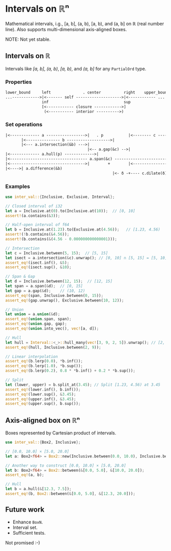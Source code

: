 # Intervals on ℝⁿ

Mathematical intervals, i.g., [a, b], (a, b), [a, b), and (a, b] on ℝ (real number line).
Also supports multi-dimensional axis-aligned boxes.

NOTE: Not yet stable.

## Intervals on ℝ
Intervals like *[a, b]*, *(a, b)*, *[a, b)*, and *(a, b]* for any `PartialOrd` type.

### Properties
```txt
lower_bound     left              . center          right    upper_bound
...------------>|<------- self -------------------->|<------------ ...
                inf                                 sup
                [<------------ closure ------------>]
                 (<----------- interior ---------->)
```

### Set operations
```txt
|<------------- a ----------------->|   . p           |<-------- c -------->|
       |<--------------- b ------------------->|
       |<--- a.intersection(&b) --->|
                                    |<-- a.gap(&c) -->|
|<------------- a.hull(p) ------------->|
|<---------------------------------- a.span(&c) --------------------------->|
|<--------------------------------->|        +        |<------------------->| a.union(&c)
|<---->| a.difference(&b)
                                               |<- δ -+---- c.dilate(δ) ----+- δ ->|
```

### Examples
```rust
use inter_val::{Inclusive, Exclusive, Interval};

// Closed interval of i32
let a = Inclusive.at(0).to(Inclusive.at(10));  // [0, 10]
assert!(a.contains(&3));

// Half-open interval of f64
let b = Inclusive.at(1.23).to(Exclusive.at(4.56));   // [1.23, 4.56)
assert!(!b.contains(&4.56));
assert!(b.contains(&(4.56 - 0.000000000000001)));

// Intersection
let c = Inclusive.between(5, 15);  // [5, 15]
let isect = a.intersection(&c).unwrap(); // [0, 10] ∩ [5, 15] = [5, 10]
assert_eq!(isect.inf(), &5);
assert_eq!(isect.sup(), &10);

// Span & Gap
let d = Inclusive.between(12, 15);  // [12, 15]
let span = a.span(&d);  // [0, 15]
let gap = a.gap(&d);    // (10, 12)
assert_eq!(span, Inclusive.between(0, 15));
assert_eq!(gap.unwrap(), Exclusive.between(10, 12));

// Union
let union = a.union(&d);
assert_eq!(union.span, span);
assert_eq!(union.gap, gap);
assert_eq!(union.into_vec(), vec![a, d]);

// Hull
let hull = Interval::<_>::hull_many(vec![3, 9, 2, 5]).unwrap(); // [2, 9]
assert_eq!(hull, Inclusive.between(2, 9));

// Linear interpolation
assert_eq!(b.lerp(0.0), *b.inf());
assert_eq!(b.lerp(1.0), *b.sup());
assert_eq!(b.lerp(0.2), 0.8 * *b.inf() + 0.2 * *b.sup());

// Split
let (lower, upper) = b.split_at(3.45); // Split [1.23, 4.56) at 3.45
assert_eq!(lower.inf(), b.inf());
assert_eq!(lower.sup(), &3.45);
assert_eq!(upper.inf(), &3.45);
assert_eq!(upper.sup(), b.sup());
```

## Axis-aligned box on ℝⁿ
Boxes represented by Cartesian product of intervals.
```rust
use inter_val::{Box2, Inclusive};

// [0.0, 10.0] × [5.0, 20.0]
let a: Box2<f64> = Box2::new(Inclusive.between(0.0, 10.0), Inclusive.between(5.0, 20.0));

// Another way to construct [0.0, 10.0] × [5.0, 20.0]
let b: Box2<f64> = Box2::between(&[0.0, 5.0], &[10.0, 20.0]);
assert_eq!(a, b);

// Hull
let b = a.hull(&[12.3, 7.5]);
assert_eq!(b, Box2::between(&[0.0, 5.0], &[12.3, 20.0]));
```

## Future work
* Enhance `BoxN`.
* Interval set.
* Sufficient tests.

Not promised :-)

